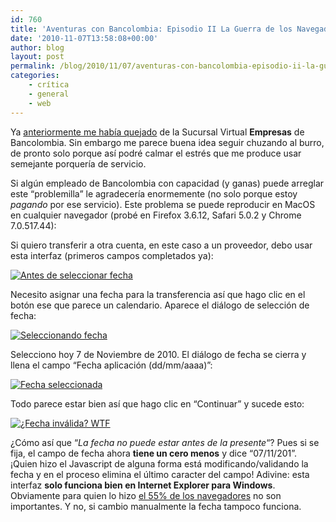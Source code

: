 ```yaml
---
id: 760
title: 'Aventuras con Bancolombia: Episodio II La Guerra de los Navegadores'
date: '2010-11-07T13:58:08+00:00'
author: blog
layout: post
permalink: /blog/2010/11/07/aventuras-con-bancolombia-episodio-ii-la-guerra-de-los-navegadores/
categories:
    - crítica
    - general
    - web
---
```


Ya [anteriormente me había quejado](http://www.mauriciogiraldo.com/blog/2010/01/13/%c2%bfpor-que-la-sucursal-virtual-de-bancolombia-apesta/) de la Sucursal Virtual **Empresas** de Bancolombia. Sin embargo me parece buena idea seguir chuzando al burro, de pronto solo porque así podré calmar el estrés que me produce usar semejante porquería de servicio.

Si algún empleado de Bancolombia con capacidad (y ganas) puede arreglar este “problemilla” le agradecería enormemente (no solo porque estoy *pagando* por ese servicio). Este problema se puede reproducir en MacOS en cualquier navegador (probé en Firefox 3.6.12, Safari 5.0.2 y Chrome 7.0.517.44):

Si quiero transferir a otra cuenta, en este caso a un proveedor, debo usar esta interfaz (primeros campos completados ya):

[![](//www.mauriciogiraldo.com/blog/wp-content/uploads/2010/11/01-300x173.png "Antes de seleccionar fecha")](/blog/wp-content/uploads/2010/11/01.png)

Necesito asignar una fecha para la transferencia así que hago clic en el botón ese que parece un calendario. Aparece el diálogo de selección de fecha:

[![](//www.mauriciogiraldo.com/blog/wp-content/uploads/2010/11/02-300x191.png "Seleccionando fecha")](/blog/wp-content/uploads/2010/11/02.png)

Selecciono hoy 7 de Noviembre de 2010. El diálogo de fecha se cierra y llena el campo “Fecha aplicación (dd/mm/aaaa)”:

[![](//www.mauriciogiraldo.com/blog/wp-content/uploads/2010/11/03-300x166.png "Fecha seleccionada")](/blog/wp-content/uploads/2010/11/03.png)

Todo parece estar bien así que hago clic en “Continuar” y sucede esto:

[![](//www.mauriciogiraldo.com/blog/wp-content/uploads/2010/11/04-300x170.png "¿Fecha inválida? WTF")](/blog/wp-content/uploads/2010/11/04.png)

¿Cómo así que “*La fecha no puede estar antes de la presente*“? Pues si se fija, el campo de fecha ahora **tiene un cero menos** y dice “07/11/201”. ¡Quien hizo el Javascript de alguna forma está modificando/validando la fecha y en el proceso elimina el último caracter del campo! Adivine: esta interfaz **solo funciona bien en Internet Explorer para Windows**. Obviamente para quien lo hizo [el 55% de los navegadores](http://en.wikipedia.org/wiki/Usage_share_of_web_browsers) no son importantes. Y no, si cambio manualmente la fecha tampoco funciona.
